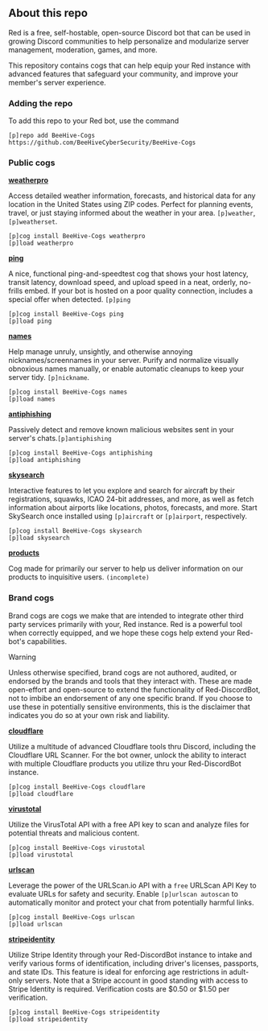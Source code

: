 ## About this repo
Red is a free, self-hostable, open-source Discord bot that can be used in growing Discord communities to help personalize and modularize server management, moderation, games, and more. 

This repository contains cogs that can help equip your Red instance with advanced features that safeguard your community, and improve your member's server experience.

### Adding the repo
To add this repo to your Red bot, use the command

```
[p]repo add BeeHive-Cogs https://github.com/BeeHiveCyberSecurity/BeeHive-Cogs
```


### Public cogs
**[weatherpro](https://github.com/BeeHiveCyberSecurity/BeeHive-Cogs/tree/main/weatherpro)**

Access detailed weather information, forecasts, and historical data for any location in the United States using ZIP codes. Perfect for planning events, travel, or just staying informed about the weather in your area. `[p]weather`, `[p]weatherset`.

```
[p]cog install BeeHive-Cogs weatherpro
[p]load weatherpro
```

**[ping](https://github.com/BeeHiveCyberSecurity/BeeHive-Cogs/tree/main/ping)**

A nice, functional ping-and-speedtest cog that shows your host latency, transit latency, download speed, and upload speed in a neat, orderly, no-frills embed. If your bot is hosted on a poor quality connection, includes a special offer when detected. `[p]ping`

```
[p]cog install BeeHive-Cogs ping
[p]load ping
```

**[names](https://github.com/BeeHiveCyberSecurity/BeeHive-Cogs/tree/main/names)**

Help manage unruly, unsightly, and otherwise annoying nicknames/screennames in your server. Purify and normalize visually obnoxious names manually, or enable automatic cleanups to keep your server tidy. `[p]nickname`.

```
[p]cog install BeeHive-Cogs names
[p]load names
```

**[antiphishing](https://github.com/BeeHiveCyberSecurity/BeeHive-Cogs/tree/main/antiphishing)**

Passively detect and remove known malicious websites sent in your server's chats.`[p]antiphishing`

```
[p]cog install BeeHive-Cogs antiphishing
[p]load antiphishing
```

**[skysearch](https://github.com/BeeHiveCyberSecurity/BeeHive-Cogs/tree/main/skysearch)**

Interactive features to let you explore and search for aircraft by their registrations, squawks, ICAO 24-bit addresses, and more, as well as fetch information about airports like locations, photos, forecasts, and more. Start SkySearch once installed using `[p]aircraft` or `[p]airport`, respectively.

```
[p]cog install BeeHive-Cogs skysearch
[p]load skysearch
```

**[products](https://github.com/BeeHiveCyberSecurity/BeeHive-Cogs/tree/main/products)**

Cog made for primarily our server to help us deliver information on our products to inquisitive users. `(incomplete)`

### Brand cogs
Brand cogs are cogs we make that are intended to integrate other third party services primarily with your, Red instance. Red is a powerful tool when correctly equipped, and we hope these cogs help extend your Red-bot's capabilities.

>[!WARNING]
>Unless otherwise specified, brand cogs are not authored, audited, or endorsed by the brands and tools that they interact with.
>These are made open-effort and open-source to extend the functionality of Red-DiscordBot, not to imbibe an endorsement of any one specific brand.
>If you choose to use these in potentially sensitive environments, this is the disclaimer that indicates you do so at your own risk and liability.

**[cloudflare](https://github.com/BeeHiveCyberSecurity/BeeHive-Cogs/tree/main/cloudflare)**

Utilize a multitude of advanced Cloudflare tools thru Discord, including the Cloudflare URL Scanner. For the bot owner, unlock the ability to interact with multiple Cloudflare products you utilize thru your Red-DiscordBot instance.

```
[p]cog install BeeHive-Cogs cloudflare
[p]load cloudflare
```

**[virustotal](https://github.com/BeeHiveCyberSecurity/BeeHive-Cogs/tree/main/virustotal)**

Utilize the VirusTotal API with a free API key to scan and analyze files for potential threats and malicious content.

```
[p]cog install BeeHive-Cogs virustotal
[p]load virustotal
```

**[urlscan](https://github.com/BeeHiveCyberSecurity/BeeHive-Cogs/tree/main/urlscan)**

Leverage the power of the URLScan.io API with a `free` URLScan API Key to evaluate URLs for safety and security. Enable `[p]urlscan autoscan` to automatically monitor and protect your chat from potentially harmful links.

```
[p]cog install BeeHive-Cogs urlscan
[p]load urlscan
```

**[stripeidentity](https://github.com/BeeHiveCyberSecurity/BeeHive-Cogs/tree/main/stripeidentity)**

Utilize Stripe Identity through your Red-DiscordBot instance to intake and verify various forms of identification, including driver's licenses, passports, and state IDs. This feature is ideal for enforcing age restrictions in adult-only servers. Note that a Stripe account in good standing with access to Stripe Identity is required. Verification costs are $0.50 or $1.50 per verification.

```
[p]cog install BeeHive-Cogs stripeidentity
[p]load stripeidentity
```



